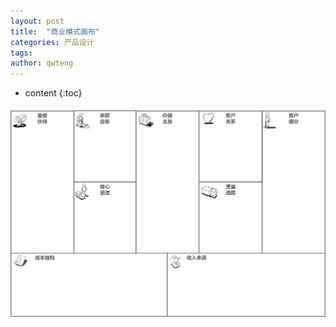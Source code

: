 ```yaml
---
layout: post
title:  "商业模式画布"
categories: 产品设计
tags:  
author: qwteng
---
```


* content
{:toc}



![商业模式画布](https://raw.githubusercontent.com/qwteng/photo/master/Business-Model-Canvas.png)

